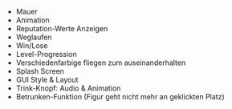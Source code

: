 * Mauer
* Animation
* Reputation-Werte Anzeigen
* Weglaufen
* Win/Lose
* Level-Progression
* Verschiedenfarbige fliegen zum auseinanderhalten
* Splash Screen
* GUI Style & Layout
* Trink-Knopf: Audio & Animation
* Betrunken-Funktion (Figur geht nicht mehr an geklickten Platz)